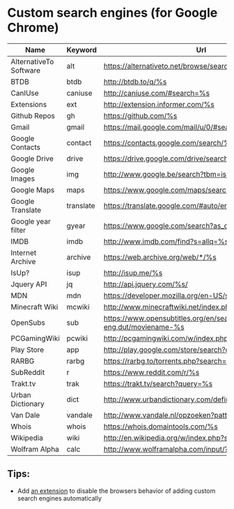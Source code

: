 # Custom search engines (for Google Chrome)

| Name                   | Keyword   | Url                                                                         | 
|------------------------|-----------|-----------------------------------------------------------------------------| 
| AlternativeTo Software | alt       | https://alternativeto.net/browse/search?q=%s                                | 
| BTDB                   | btdb      | http://btdb.to/q/%s                                                         | 
| CanIUse                | caniuse   | http://caniuse.com/#search=%s                                               | 
| Extensions             | ext       | http://extension.informer.com/%s                                            | 
| Github Repos           | gh        | https://github.com/%s                                                    | 
| Gmail                  | gmail     | https://mail.google.com/mail/u/0/#search/%s                                 | 
| Google Contacts        | contact   | https://contacts.google.com/search/%s                                       | 
| Google Drive           | drive     | https://drive.google.com/drive/search?q=%s                                  | 
| Google Images          | img       | http://www.google.be/search?tbm=isch&q=%s                                   | 
| Google Maps            | maps      | https://www.google.com/maps/search/%s                                       | 
| Google Translate       | translate | https://translate.google.com/#auto/en/%s                                    | 
| Google year filter     | gyear     | https://www.google.com/search?as_qdr=y%s                                    | 
| IMDB                   | imdb      | http://www.imdb.com/find?s=allq=%s                                          | 
| Internet Archive       | archive   | https://web.archive.org/web/*/%s                                            | 
| IsUp?                  | isup      | http://isup.me/%s                                                           | 
| Jquery API             | jq        | http://api.jquery.com/%s/                                                   | 
| MDN                    | mdn       | https://developer.mozilla.org/en-US/search?q=%s                             | 
| Minecraft Wiki         | mcwiki    | http://www.minecraftwiki.net/index.php?search=%s                            | 
| OpenSubs               | sub       | https://www.opensubtitles.org/en/search2/sublanguageid-eng,dut/moviename-%s | 
| PCGamingWiki           | pcwiki    | http://pcgamingwiki.com/w/index.php?search=%s                               | 
| Play Store             | app       | http://play.google.com/store/search?q=%s&c=apps                             | 
| RARBG                  | rarbg     | https://rarbg.to/torrents.php?search=%s                                     | 
| SubReddit              | r         | https://www.reddit.com/r/%s                                                 | 
| Trakt.tv               | trak      | https://trakt.tv/search?query=%s                                            | 
| Urban Dictionary       | dict      | http://www.urbandictionary.com/define.php?term=%s                           | 
| Van Dale               | vandale   | http://www.vandale.nl/opzoeken?pattern=%s&lang=nn                           | 
| Whois                  | whois     | https://whois.domaintools.com/%s                                            | 
| Wikipedia              | wiki      | http://en.wikipedia.org/w/index.php?search=%s                               | 
| Wolfram Alpha          | calc      | http://www.wolframalpha.com/input/?i=%s                                     | 

## Tips: 
- Add [an extension](https://chrome.google.com/webstore/detail/dont-add-custom-search-en/dnodlcololidkjgbpeoleabmkocdhacc?hl=en) to disable the browsers behavior of adding custom search engines automatically
